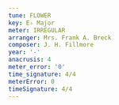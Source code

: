 ```yaml
---
tune: FLOWER
key: E♭ Major
meter: IRREGULAR
arranger: Mrs. Frank A. Breck
composer: J. H. Fillmore
year: '-'
anacrusis: 4
meter_error: '0'
time_signature: 4/4
meterError: 0
timeSignature: 4/4
---
```

